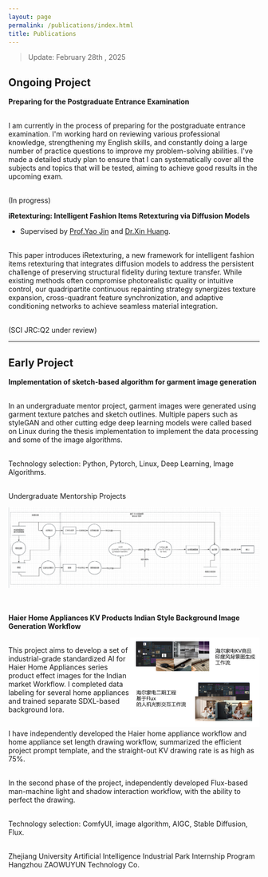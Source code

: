 ```yaml
---
layout: page
permalink: /publications/index.html
title: Publications
---
```


> Update: February 28th , 2025


## Ongoing Project

**Preparing for the Postgraduate Entrance Examination**

<br>I am currently in the process of preparing for the postgraduate entrance examination. I'm working hard on reviewing various professional knowledge, strengthening my English skills, and constantly doing a large number of practice questions to improve my problem-solving abilities. I've made a detailed study plan to ensure that I can systematically cover all the subjects and topics that will be tested, aiming to achieve good results in the upcoming exam.

<br>(In progress)

**iRetexturing: Intelligent Fashion Items Retexturing via Diffusion Models**
- Supervised by [Prof.Yao Jin](https://orcid.org/0000-0001-9518-7063) and [Dr.Xin Huang](https://orcid.org/0000-0001-7113-5066).

<br>This paper introduces iRetexturing, a new framework for intelligent fashion items retexturing that integrates diffusion models to address the persistent challenge of preserving structural fidelity during texture transfer. While existing methods often compromise photorealistic quality or intuitive control, our quadripartite continuous repainting strategy synergizes texture expansion, cross-quadrant feature synchronization, and adaptive conditioning networks to achieve seamless material integration.

<br>(SCI JRC:Q2 under review)


---

## Early Project


**Implementation of sketch-based algorithm for garment image generation**<br>

<br>In an undergraduate mentor project, garment images were generated using garment texture patches and sketch outlines. Multiple papers such as styleGAN and other cutting edge deep learning models were called based on Linux during the thesis implementation to implement the data processing and some of the image algorithms.

<br>Technology selection: Python, Pytorch, Linux, Deep Learning, Image Algorithms.

<br>Undergraduate Mentorship Projects

<center>
<img src="\images\publications\FFT.png">
</center>
<br>


<br>**Haier Home Appliances KV Products Indian Style Background Image Generation Workflow**<br>

<img src="\images\publications\haier.png" class="floatpic" width="260" height="180" style="float: right;">

<br>This project aims to develop a set of industrial-grade standardized AI for Haier Home Appliances series product effect images for the Indian market
Workflow. I completed data labeling for several home appliances and trained separate SDXL-based background
lora.

<br>I have independently developed the Haier home appliance workflow and home appliance set length drawing workflow, summarized the efficient project prompt template, and the straight-out KV drawing rate is as high as 75%.

<br>In the second phase of the project, independently developed Flux-based man-machine light and shadow interaction workflow, with the ability to perfect the drawing.

<br>Technology selection: ComfyUI, image algorithm, AIGC, Stable Diffusion, Flux.

<br>Zhejiang University Artificial Intelligence Industrial Park Internship Program Hangzhou ZAOWUYUN Technology Co.

<br>
